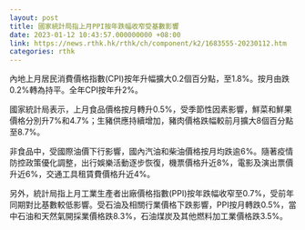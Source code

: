 ```yaml
---
layout: post
title: 國家統計局指上月PPI按年跌幅收窄受基數影響
date: 2023-01-12 10:43:57.000000000 +08:00
link: https://news.rthk.hk/rthk/ch/component/k2/1683555-20230112.htm
categories: rthk
---
```


內地上月居民消費價格指數(CPI)按年升幅擴大0.2個百分點，至1.8%。按月由跌0.2%轉為持平。全年CPI按年升2%。

國家統計局表示，上月食品價格按月轉升0.5%，受季節性因素影響，鮮菜和鮮果價格分別升7%和4.7%；生豬供應持續增加，豬肉價格跌幅較前月擴大8個百分點至8.7%。

非食品中，受國際油價下行影響，國內汽油和柴油價格按月均跌逾6%。隨著疫情防控政策優化調整，出行娛樂活動逐步恢復，機票價格升近8%，電影及演出票價升近6%，交通工具租賃費價格升近4%。

另外，統計局指上月工業生產者出廠價格指數(PPI)按年跌幅收窄至0.7%，受前年同期對比基數較低影響。受石油及相關行業價格下跌影響，PPI按月轉跌0.5%，當中石油和天然氣開採業價格跌8.3%，石油煤炭及其他燃料加工業價格跌3.5%。

